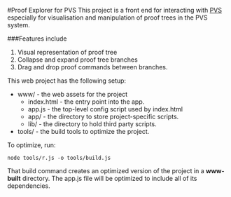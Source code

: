 #Proof Explorer for PVS
This project is a front end for interacting with [PVS](http://pvs.csl.sri.com/) especially for visualisation and manipulation of proof trees in the PVS system.

###Features include
1. Visual representation of proof tree
2. Collapse and expand proof tree branches
3. Drag and drop proof commands between branches.

This web project has the following setup:

* www/ - the web assets for the project
    * index.html - the entry point into the app.
    * app.js - the top-level config script used by index.html
    * app/ - the directory to store project-specific scripts.
    * lib/ - the directory to hold third party scripts.
* tools/ - the build tools to optimize the project.

To optimize, run:

    node tools/r.js -o tools/build.js

That build command creates an optimized version of the project in a
**www-built** directory. The app.js file will be optimized to include
all of its dependencies.
